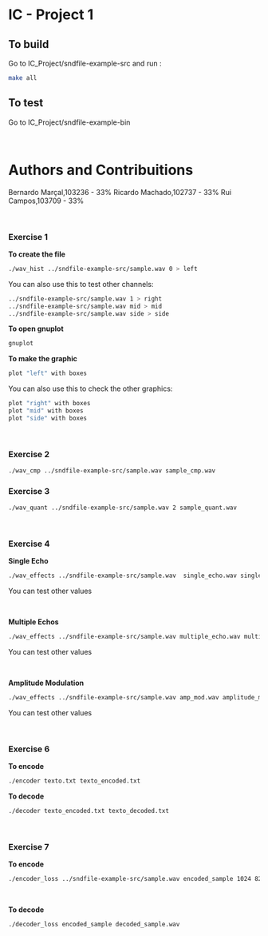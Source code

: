 # IC - Project 1

## To build


Go to IC_Project/sndfile-example-src and run :

```bash
make all
``` 
## To test

Go to IC_Project/sndfile-example-bin

<br>


# Authors and Contribuitions
Bernardo Marçal,103236 - 33%
Ricardo Machado,102737 - 33%
Rui Campos,103709 - 33%

<br>

### Exercise 1

**To create the file**
 
```bash
./wav_hist ../sndfile-example-src/sample.wav 0 > left
``` 
You can also use this to test other channels:

```bash
../sndfile-example-src/sample.wav 1 > right
../sndfile-example-src/sample.wav mid > mid
../sndfile-example-src/sample.wav side > side
``` 

**To open gnuplot**

```bash
gnuplot
```

**To make the graphic**

```bash
plot "left" with boxes
```

You can also use this to check the other graphics:

```bash
plot "right" with boxes
plot "mid" with boxes
plot "side" with boxes
``` 
<br>


### Exercise 2

```bash
./wav_cmp ../sndfile-example-src/sample.wav sample_cmp.wav
```

### Exercise 3

```bash
./wav_quant ../sndfile-example-src/sample.wav 2 sample_quant.wav
```

<br>

### Exercise 4

**Single Echo**
```bash
./wav_effects ../sndfile-example-src/sample.wav  single_echo.wav single_echo 4 40000
```
You can test other values

<br>

**Multiple Echos**
```bash
./wav_effects ../sndfile-example-src/sample.wav multiple_echo.wav multiple_echo 1 40000
```
You can test other values

<br>

**Amplitude Modulation**
```bash
./wav_effects ../sndfile-example-src/sample.wav amp_mod.wav amplitude_modulation 3
``` 
You can test other values

<br>

### Exercise 6

**To encode**
```bash
./encoder texto.txt texto_encoded.txt
```

**To decode**
```bash
./decoder texto_encoded.txt texto_decoded.txt
```

<br>



### Exercise 7

**To encode**
```bash
./encoder_loss ../sndfile-example-src/sample.wav encoded_sample 1024 820
```

<br>

**To decode**
```bash
./decoder_loss encoded_sample decoded_sample.wav
```
